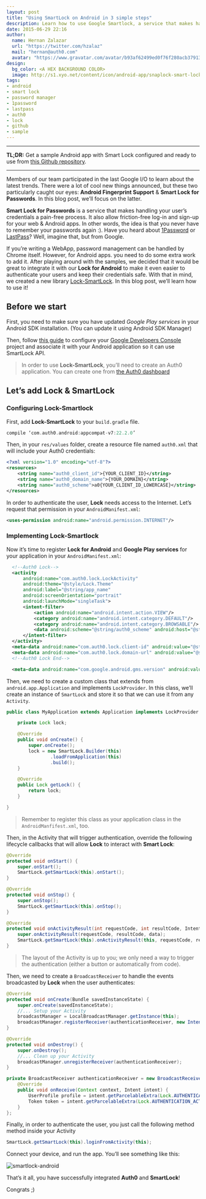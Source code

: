 ```yaml
---
layout: post
title: "Using SmartLock on Android in 3 simple steps"
description: Learn how to use Google Smartlock, a service that makes handling user's credentials on Android a pain-free process.
date: 2015-06-29 22:16
author:
  name: Hernan Zalazar
  url: "https://twitter.com/hzalaz"
  mail: "hernan@auth0.com"
  avatar: "https://www.gravatar.com/avatar/b93af62499ed0f76f280acb37913f15d.png?size=200"
design: 
  bg_color: <A HEX BACKGROUND COLOR>
  image: http://s1.xyo.net/content/icon/android-app/snaplock-smart-lock-screen-seAo9N4.png?size=BigThumbnail
tags: 
- android
- smart lock
- password manager
- 1password
- lastpass
- auth0
- lock
- github
- sample
---
```


----

**TL;DR:** Get a sample Android app with Smart Lock configured and ready to use from [this Github repository](https://github.com/auth0/Lock-SmartLock/tree/master/app).

----


Members of our team participated in the last Google I/O to learn about the latest trends. There were a lot of cool new things announced, but these two particularly caught our eyes: **Android Fingerprint Support** & **Smart Lock for Passwords**. In this blog post, we’ll focus on the latter.

**Smart Lock for Passwords** is a service that makes handling your user’s credentials a pain-free process. It also allow friction-free log-in and sign-up for your web & Android apps. In other words, the idea is that you never have to remember your passwords again :). Have you heard about [1Password](https://agilebits.com/onepassword) or [LastPass](https://lastpass.com/)? Well, imagine that, but from Google.

If you’re writing a WebApp, password management can be handled by Chrome itself. However, for Android apps. you need to do some extra work to add it. After playing around with the samples, we decided that it would be great to integrate it with our **Lock for Android** to make it even easier to authenticate your users and keep their credentials safe. With that in mind, we created a new library [Lock-SmartLock](https://github.com/auth0/Lock-SmartLock). In this blog post, we’ll learn how to use it!

<!-- more -->

## Before we start

First, you need to make sure you have updated *Google Play services* in your Android SDK installation. (You can update it using Android SDK Manager)

Then, follow [this guide](https://developers.google.com/identity/smartlock-passwords/android/get-started#configure_your_console_name_project) to configure your [Google Developers Console](https://console.developers.google.com/) project and associate it with your Android application so it can use SmartLock API.

> In order to use **Lock-SmartLock**, you’ll need to create an Auth0 application. You can create one from [the Auth0 dashboard](https://manage.auth0.com/#/applications)

## Let’s add Lock & SmartLock

### Configuring Lock-Smartlock

First, add **Lock-SmartLock** to your `build.gradle` file.

```gradle
compile ‘com.auth0.android:appcompat-v7:22.2.0’
```

Then, in your `res/values` folder, create a resource file named `auth0.xml` that will include your Auth0 credentials:

```xml
<?xml version="1.0" encoding="utf-8"?>
<resources>
    <string name="auth0_client_id">{YOUR_CLIENT_ID}</string>
    <string name="auth0_domain_name">{YOUR_DOMAIN}</string>
    <string name="auth0_scheme">a0{YOUR_CLIENT_ID_LOWERCASE}</string>
</resources>
```

In order to authenticate the user, **Lock** needs access to the Internet. Let’s request that permission in your `AndroidManifest.xml`:

```xml
<uses-permission android:name="android.permission.INTERNET"/>
```

### Implementing Lock-Smartlock
Now it’s time to register **Lock for Android** and **Google Play services** for your application in your `AndroidManifest.xml`:

```xml
  <!--Auth0 Lock-->
  <activity
      android:name="com.auth0.lock.LockActivity"
      android:theme="@style/Lock.Theme"
      android:label="@string/app_name"
      android:screenOrientation="portrait"
      android:launchMode="singleTask">
      <intent-filter>
          <action android:name="android.intent.action.VIEW"/>
          <category android:name="android.intent.category.DEFAULT"/>
          <category android:name="android.intent.category.BROWSABLE"/>
          <data android:scheme="@string/auth0_scheme" android:host="@string/auth0_domain_name"/>
      </intent-filter>
  </activity>
  <meta-data android:name="com.auth0.lock.client-id" android:value="@string/auth0_client_id"/>
  <meta-data android:name="com.auth0.lock.domain-url" android:value="@string/auth0_domain_name"/>
  <!--Auth0 Lock End-->

  <meta-data android:name="com.google.android.gms.version" android:value="@integer/google_play_services_version" />
```

Then, we need to create a custom class that extends from `android.app.Application` and implements `LockProvider`. In this class, we’ll create an instance of `SmartLock` and store it so that we can use it from any `Activity`.

```java
public class MyApplication extends Application implements LockProvider {

    private Lock lock;

    @Override
    public void onCreate() {
        super.onCreate();
        lock = new SmartLock.Builder(this)
                .loadFromApplication(this)
                .build();
    }

    @Override
    public Lock getLock() {
        return lock;
    }

}
```

> Remember to register this class as your application class in the `AndroidManfifest.xml`, too.
 
Then, in the Activity that will trigger authentication, override the following lifecycle callbacks that will allow **Lock** to interact with **Smart Lock**:

```java
@Override
protected void onStart() {
    super.onStart();
    SmartLock.getSmartLock(this).onStart();
}

@Override
protected void onStop() {
    super.onStop();
    SmartLock.getSmartLock(this).onStop();
}

@Override
protected void onActivityResult(int requestCode, int resultCode, Intent data) {
    super.onActivityResult(requestCode, resultCode, data);
    SmartLock.getSmartLock(this).onActivityResult(this, requestCode, resultCode, data);
}
```

> The layout of the Activity is up to you; we only need a way to trigger the authentication (either a button or automatically from code).

Then, we need to create a `BroadcastReceiver` to handle the events broadcasted by **Lock** when the user authenticates:

```java
@Override
protected void onCreate(Bundle savedInstanceState) {
    super.onCreate(savedInstanceState);
    //... Setup your Activity
    broadcastManager = LocalBroadcastManager.getInstance(this);
    broadcastManager.registerReceiver(authenticationReceiver, new IntentFilter(Lock.AUTHENTICATION_ACTION));
}

@Override
protected void onDestroy() {
    super.onDestroy();
    //... Clean up your Activity
    broadcastManager.unregisterReceiver(authenticationReceiver);
}

private BroadcastReceiver authenticationReceiver = new BroadcastReceiver() {
    @Override
    public void onReceive(Context context, Intent intent) {
        UserProfile profile = intent.getParcelableExtra(Lock.AUTHENTICATION_ACTION_PROFILE_PARAMETER);
        Token token = intent.getParcelableExtra(Lock.AUTHENTICATION_ACTION_TOKEN_PARAMETER);
    }
};
```

Finally, in order to authenticate the user, you just call the following method method inside your Activity

```java
SmartLock.getSmartLock(this).loginFromActivity(this);
```

Connect your device, and run the app. You’ll see something like this:

![smartlock-android](https://cdn.auth0.com//blog/smartlock-android.gif)

That’s it all, you have successfully integrated **Auth0** and **SmartLock**!

Congrats ;)



